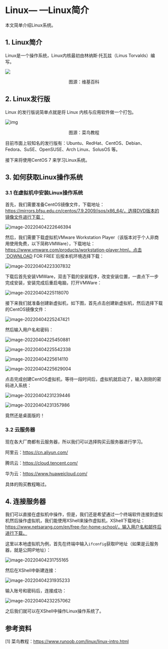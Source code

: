 # Linux— —Linux简介
本文简单介绍Linux系统。



## 1. Linux简介
Linux是一个操作系统，Linux内核最初由林纳斯·托瓦兹（Linus Torvalds）编写。

![](img/Linux简介/170px-Linus_Torvalds.jpeg)

<center><span font="color:gray">图源：维基百科</span></center>

## 2. Linux发行版
Linux 的发行版说简单点就是将 Linux 内核与应用软件做一个打包。

![img](img/Linux简介/1511849829609658.jpg)

<center>图源：菜鸟教程</center>

目前市面上较知名的发行版有：Ubuntu、RedHat、CentOS、Debian、Fedora、SuSE、OpenSUSE、Arch Linux、SolusOS 等。

接下来将使用CentOS 7 来学习Linux系统。



## 3. 如何获取Linux操作系统
### 3.1 在虚拟机中安装Linux操作系统
首先，我们需要准备CentOS镜像文件，下载地址：https://mirrors.bfsu.edu.cn/centos/7.9.2009/isos/x86_64/，选择DVD版本的镜像文件进行下载：

![image-20220404222646394](img/Linux简介/image-20220404222646394.png)

然后，我们需要下载虚拟机VMware Workstation Player（该版本对于个人非商用使用免费，以下简称VMWare），下载地址：https://www.vmware.com/products/workstation-player.html，点击`DOWNLOAD FOR FREE`后按本机环境选择下载：

![image-20220404223307832](img/Linux简介/image-20220404223307832.png)

下载后首先安装VMWare，双击下载的安装程序，改变安装位置，一直点下一步完成安装，安装完成后重启电脑，打开VMWare：

![image-20220404225118070](img/Linux简介/image-20220404225118070.png)

接下来我们就准备创建新虚拟机，如下图，首先点击创建新虚拟机，然后选择下载的CentOS镜像文件：

![image-20220404225247421](img/Linux简介/image-20220404225247421.png)

然后输入用户名和密码：

![image-20220404225450881](img/Linux简介/image-20220404225450881.png)

![image-20220404225542338](img/Linux简介/image-20220404225542338.png)

![image-20220404225614110](img/Linux简介/image-20220404225614110.png)

![image-20220404225629004](img/Linux简介/image-20220404225629004.png)

点击完成创建CentOS虚拟机，等待一段时间后，虚拟机就启动了，输入刚刚的密码进入系统：

![image-20220404231239446](img/Linux简介/image-20220404231239446.png)

![image-20220404231357986](img/Linux简介/image-20220404231357986.png)

竟然还是桌面版的！



### 3.2 云服务器

现在各大厂商都有云服务器，所以我们可以选择购买云服务器进行学习。

阿里云：https://cn.aliyun.com/

腾讯云：https://cloud.tencent.com/

华为云：https://www.huaweicloud.com/

具体的购买教程略过。



## 4. 连接服务器

我们可以直接在虚拟机中操作，但是，我们还是希望通过一个终端软件连接到虚拟机然后操作虚拟机，我们能使用XShell来操作虚拟机，XShell下载地址：https://www.netsarang.com/en/free-for-home-school/，输入用户名和邮件后进行下载。

这里以本地虚拟机为例，首先在终端中输入`ifconfig`获取IP地址（如果是云服务器，就是公网IP地址）：

![image-20220404231755165](img/Linux简介/image-20220404231755165.png)

然后在XShell中新建连接：

![image-20220404231935233](img/Linux简介/image-20220404231935233.png)

输入账号和密码后，连接成功：

![image-20220404232257062](img/Linux简介/image-20220404232257062.png)

之后我们就可以在XShell中操作Linux操作系统了。




## 参考资料

[1] 菜鸟教程：https://www.runoob.com/linux/linux-intro.html